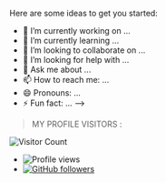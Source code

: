Here are some ideas to get you started:

- 🔭 I’m currently working on ...
- 🌱 I’m currently learning ...
- 👯 I’m looking to collaborate on ...
- 🤔 I’m looking for help with ...
- 💬 Ask me about ...
- 📫 How to reach me: ...
- 😄 Pronouns: ...
- ⚡ Fun fact: ...
-->

> MY PROFILE VISITORS :

![Visitor Count]([https://profile-counter.glitch.me/SPIDER-143/count.svg)

- ![Profile views](https://gpvc.arturio.dev/R4AT)
- [![GitHub followers](https://img.shields.io/github/followers/SPIDER-143.svg?style=social&label=Follow&maxAge=0090900)](https://github.com/R4AT?tab=followers)
